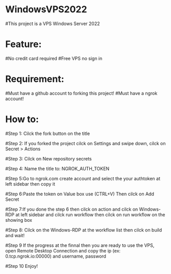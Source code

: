 # WindowsVPS2022
#This project is a VPS Windows Server 2022
# Feature:
#No credit card required
#Free VPS no sign in
# Requirement:
#Must have a github account to forking this project!
#Must have a ngrok account!
# How to:
#Step 1: Cilck the fork button on the title

#Step 2: If you forked the project cilck on Settings and swipe down, cilck on Secret > Actions

#Step 3: Cilck on New repository secrets

#Step 4: Name the title to: NGROK_AUTH_TOKEN

#Step 5:Go to ngrok.com create account and select the your authtoken at left sidebar then copy it

#Step 6:Paste the token on Value box use (CTRL+V) Then cilck on Add Secret

#Step 7:If you done the step 6 then cilck on action and cilck on Windows-RDP at left sidebar and cilck run workflow then cilck on run workflow on the showing box

#Step 8: Cilck on the Windows-RDP at the workflow list then cilck on build and wait!

#Step 9 If the progress at the finnal then you are ready to use the VPS, open Remote Desktop Connection and copy the ip (ex: 0.tcp.ngrok.io:00000) and username, password

#Step 10 Enjoy!

